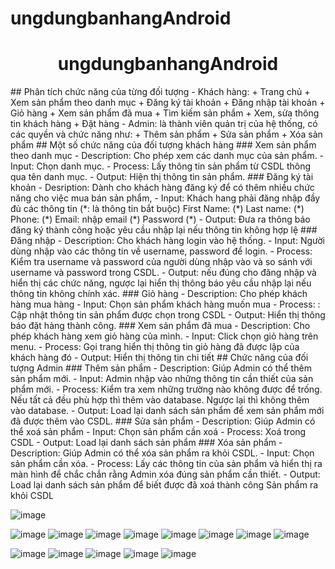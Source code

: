 # ungdungbanhangAndroid
<h1 align='center'>
  ungdungbanhangAndroid
</h1>
## Phân tích chức năng của từng đối tượng
 - Khách hàng:
   + Trang chủ
   + Xem sản phẩm theo danh mục
   + Đăng ký tài khoản
   + Đăng nhập tài khoản
   + Giỏ hàng
   + Xem sản phẩm đã mua 
   + Tìm kiếm sản phẩm
   + Xem, sửa thông tin khách hàng
   + Đặt hàng
 - Admin: là thành viên quản trị của hệ thống, có các quyền và chức năng như: 
   + Thêm sản phẩm
   + Sửa sản phẩm
   + Xóa sản phẩm
## Một số chức năng của đối tượng khách hàng
### Xem sản phẩm theo danh mục
 - Description: Cho phép xem các danh mục của sản phẩm.
 - Input: Chọn danh mục.
 - Process: Lấy thông tin sản phẩm từ CSDL thông qua tên danh mục.
 - Output: Hiện thị thông tin sản phẩm.
### Đăng ký tài khoản
 - Desription: Dành cho khách hàng đăng ký để có thêm nhiều chức năng cho việc mua bán sản phẩm, 
 - Input: Khách hang phải đăng nhập đầy đủ các thông tin (*: là thông tin bắt buộc)
            First Name: (*)
            Last name: (*)
            Phone: (*)
            Email: nhập email (*)
            Password (*)
 - Output: Đưa ra thông báo đăng ký thành công hoặc yêu cầu nhập lại nếu thông tin không hợp lệ
### Đăng nhập
 - Description: Cho khách hàng login vào hệ thống.
 - Input: Người dùng nhập vào các thông tin về username, password để login.
 - Process: Kiểm tra username và password của người dùng nhập vào và so  
     sánh  với username và password trong CSDL.
 - Output: nếu đúng cho đăng nhập và hiển thị các chức năng, ngược lại hiển thị thông báo yêu cầu nhập lại nếu thông tin  không chính xác. 
### Giỏ hàng
 - Description: Cho phép khách hàng mua hàng 
 - Input: Chọn sản phẩm khách hàng muốn mua
 - Process: : Cập nhật thông tin sản phẩm được chọn trong CSDL 
 - Output: Hiển thị thông báo đặt hàng thành công.
### Xem sản phẩm đã mua
 - Description: Cho phép khách hàng xem giỏ hàng của mình.
 - Input: Click chọn giỏ hàng trên menu.
 - Process: Gọi trang hiển thị thông tin giỏ hàng đã được lập của khách hàng đó
 - Output: Hiển thị thông tin chi tiết
## Chức năng của đối tượng Admin
### Thêm sản phẩm
 - Description: Giúp Admin có thể thêm sản phẩm mới.
 - Input: Admin nhập vào những thông tin cần thiết của sản phẩm mới.
 - Process: Kiểm tra xem những trường nào không được để trống. Nếu tất cả đều phù hợp thì thêm vào database. Ngược lại thì  không thêm vào database.
 - Output: Load lại danh sách sản phẩm để xem sản phẩm mới đã được thêm vào CSDL.
### Sửa sản phẩm
 - Description: Giúp Admin có thể xoá sản phẩm
 - Input: Chọn sản phẩm cần xoá
 - Process: Xoá trong CSDL
 - Output: Load lại danh sách sản phẩm
### Xóa sản phẩm
 - Description: Giúp Admin có thể xóa sản phẩm ra khỏi CSDL.
 - Input: Chọn sản phẩm cần xóa.
 - Process: Lấy các thông tin của sản phẩm và hiển thị ra màn hình để chắc chắn rằng Admin xóa đúng sản phẩm cần thiết.
 - Output: Load lại danh sách sản phẩm để biết được đã xoá thành công Sản phẩm  ra khỏi CSDL

![image](https://user-images.githubusercontent.com/57425057/204078387-d8fba56e-10db-4371-b5ca-94250f07b4fd.png)

![image](https://user-images.githubusercontent.com/57425057/204078392-152a0627-46ee-48be-be8e-b7fc59a07836.png)
![image](https://user-images.githubusercontent.com/57425057/204078394-40aa9473-088a-436b-a718-aa96eea97a8e.png)
![image](https://user-images.githubusercontent.com/57425057/204078402-394057f3-0371-4c44-beb1-137964b0e97d.png)
![image](https://user-images.githubusercontent.com/57425057/204078404-a9831347-65db-4456-af32-3e52d5746c16.png)
![image](https://user-images.githubusercontent.com/57425057/204078416-2fb4c227-f8d2-46e3-80ed-9d706cd6f9f9.png)
![image](https://user-images.githubusercontent.com/57425057/204078417-74f01280-4a06-4b51-9f18-ee7f15fb31c7.png)
![image](https://user-images.githubusercontent.com/57425057/204078419-413f948e-b540-4303-8bb9-7fd16537e322.png)
![image](https://user-images.githubusercontent.com/57425057/204078422-2f7279b1-59ea-4ae4-af4a-694a57ae10ac.png)

![image](https://user-images.githubusercontent.com/57425057/204078425-a7c42ff2-e646-46f1-a014-e507788dffb7.png)
![image](https://user-images.githubusercontent.com/57425057/204078429-9d3871b6-b979-41eb-a9ee-c097893b6922.png)
![image](https://user-images.githubusercontent.com/57425057/204078434-e26a8b7e-be9c-4fc5-ac80-01b065cf32e9.png)
![image](https://user-images.githubusercontent.com/57425057/204078438-8940c72d-0954-427e-a4c6-a76637e6708c.png)
![image](https://user-images.githubusercontent.com/57425057/204078439-a4051ba8-84bf-455b-88b5-b1bb4ef569e1.png)











 
